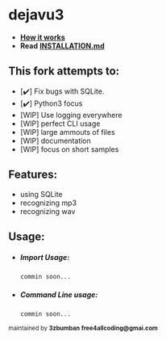 # dejavu3
* [**How it works**](http://willdrevo.com/fingerprinting-and-audio-recognition-with-python/)
* **Read** [**INSTALLATION.md**](INSTALLATION.md)
## This fork attempts to:
* [:heavy_check_mark:] Fix bugs with SQLite.
* [:heavy_check_mark:] Python3 focus
* [WIP] Use logging everywhere
* [WIP] perfect CLI usage
* [WIP] large ammouts of files
* [WIP] documentation
* [WIP] focus on short samples

## Features:
- using SQLite
- recognizing mp3
- recognizing wav

## Usage:
* ##### Import Usage:
  `commin soon...`    <br>
* ##### Command Line usage:
  `commin soon...`    <br>

<sub>maintained by **3zbumban** __free4allcoding@gmai.com__</sub>
